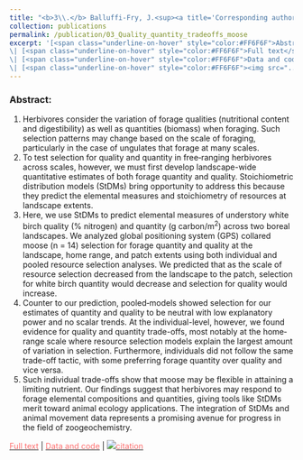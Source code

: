 ```yaml
---
title: "<b>3\\.</b> Balluffi-Fry, J.<sup><a title='Corresponding author'>✉</a></sup>, Leroux, S.J., Wiersma, Y.F., Heckford, T.R., <u>Rizzuto, M.</u>, Richmond, I.C., Vander Wal, E. (2020). **Quantity-quality trade-offs revealed using a multiscale test of herbivore resource selection on elemental landscapes.** Ecology and Evolution, 10, 13847--13859. <img src='../images/open_access.png'>"
collection: publications
permalink: /publication/03_Quality_quantity_tradeoffs_moose
excerpt: '[<span class="underline-on-hover" style="color:#FF6F6F">Abstract</span>](../publication/03_Quality_quantity_tradeoffs_moose)
\| [<span class="underline-on-hover" style="color:#FF6F6F">Full text</span>](https://doi.org/10.1002/ece3.6975)
\| [<span class="underline-on-hover" style="color:#FF6F6F">Data and code</span>](https://github.com/jballuffi/MooseForagingStoichiometry)
\| [<span class="underline-on-hover" style="color:#FF6F6F"><img src="../images/bibtex.svg">citation</span>](../bibtex/03_Quality_quantity_tradeoffs_moose.bib)'
---
```


### Abstract:

<ol>
  <li>Herbivores consider the variation of forage qualities (nutritional content and digestibility) as well as quantities (biomass) when foraging. Such selection patterns may change based on the scale of foraging, particularly in the case of ungulates that forage at many scales.</li>
  <li>To test selection for quality and quantity in free‐ranging herbivores across scales, however, we must first develop landscape-wide quantitative estimates of both forage quantity and quality. Stoichiometric distribution models (StDMs) bring opportunity to address this because they predict the elemental measures and stoichiometry of resources at landscape extents.</li>
  <li>Here, we use StDMs to predict elemental measures of understory white birch quality (% nitrogen) and quantity (g carbon/m<sup>2</sup>) across two boreal landscapes. We analyzed global positioning system (GPS) collared moose (n = 14) selection for forage quantity and quality at the landscape, home range, and patch extents using both individual and pooled resource selection analyses. We predicted that as the scale of resource selection decreased from the landscape to the patch, selection for white birch quantity would decrease and selection for quality would increase.</li>
  <li>Counter to our prediction, pooled‐models showed selection for our estimates of quantity and quality to be neutral with low explanatory power and no scalar trends. At the individual-level, however, we found evidence for quality and quantity trade-offs, most notably at the home‐range scale where resource selection models explain the largest amount of variation in selection. Furthermore, individuals did not follow the same trade-off tactic, with some preferring forage quantity over quality and vice versa.</li>
  <li>Such individual trade-offs show that moose may be flexible in attaining a limiting nutrient. Our findings suggest that herbivores may respond to forage elemental compositions and quantities, giving tools like StDMs merit toward animal ecology applications. The integration of StDMs and animal movement data represents a promising avenue for progress in the field of zoogeochemistry.</li>
</ol>

[<span class="underline-on-hover" style="color:#FF6F6F">Full text</span>](https://doi.org/10.1002/ece3.6975)
\| [<span class="underline-on-hover" style="color:#FF6F6F">Data and code</span>](https://github.com/jballuffi/MooseForagingStoichiometry)
\| [<span class="underline-on-hover" style="color:#FF6F6F"><img src="../images/bibtex.svg">citation</span>](../bibtex/03_Quality_quantity_tradeoffs_moose.bib)
